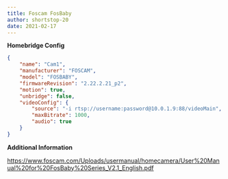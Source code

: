 ```yaml
---
title: Foscam FosBaby
author: shortstop-20
date: 2021-02-17
---
```

**Homebridge Config**

```json
{
	"name": "Cam1",
	"manufacturer": "FOSCAM",
	"model": "FOSBABY",
	"firmwareRevision": "2.22.2.21_p2",
	"motion": true,
	"unbridge": false,
	"videoConfig": {
		"source": "-i rtsp://username:password@10.0.1.9:88/videoMain",
		"maxBitrate": 1000,
		"audio": true
	}
}
```

**Additional Information**

<https://www.foscam.com/Uploads/usermanual/homecamera/User%20Manual%20for%20FosBaby%20Series_V2.1_English.pdf>
